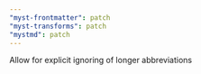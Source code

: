 ```yaml
---
"myst-frontmatter": patch
"myst-transforms": patch
"mystmd": patch
---
```


Allow for explicit ignoring of longer abbreviations
